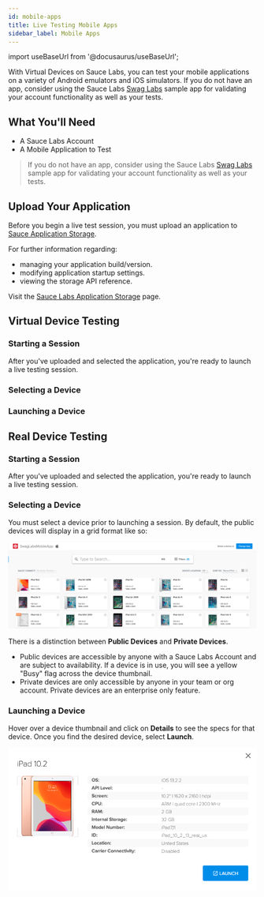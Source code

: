 ```yaml
---
id: mobile-apps
title: Live Testing Mobile Apps
sidebar_label: Mobile Apps
---
```


import useBaseUrl from '@docusaurus/useBaseUrl';

With Virtual Devices on Sauce Labs, you can test your mobile applications on a variety of Android emulators and iOS simulators. If you do not have an app, consider using the Sauce Labs [Swag Labs](https://github.com/saucelabs/sample-app-mobile) sample app for validating your account functionality as well as your tests. 

## What You'll Need
* A Sauce Labs Account
* A Mobile Application to Test

> If you do not have an app, consider using the Sauce Labs [Swag Labs](https://github.com/saucelabs/sample-app-mobile) sample app for validating your account functionality as well as your tests.

## Upload Your Application
Before you begin a live test session, you must upload an application to [Sauce Application Storage](storage.md).

For further information regarding:

* managing your application build/version.
* modifying application startup settings.
* viewing the storage API reference.

Visit the [Sauce Labs Application Storage](storage.md) page.

## Virtual Device Testing

### Starting a Session

After you've uploaded and selected the application, you're ready to launch a live testing session. 

### Selecting a Device

### Launching a Device

## Real Device Testing

### Starting a Session

After you've uploaded and selected the application, you're ready to launch a live testing session. 

### Selecting a Device

You must select a device prior to launching a session. By default, the public devices will display in a grid format like so:
    
   <img src="/static/img/live-testing/device-grid.png" alt="Device Grid" />

There is a distinction between __Public Devices__ and __Private Devices__.

* Public devices are accessible by anyone with a Sauce Labs Account and are subject to availability. If a device is in use, you will see a yellow "Busy" flag across the device thumbnail.
* Private devices are only accessible by anyone in your team or org account. Private devices are an enterprise only feature.

### Launching a Device

Hover over a device thumbnail and click on __Details__ to see the specs for that device. Once you find the desired device, select __Launch__.

<img src="/static/img/live-testing/device-details.png" alt="Device Details" />